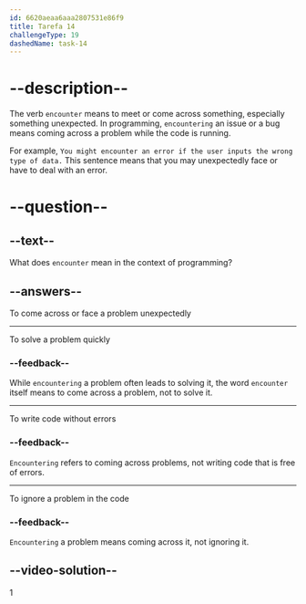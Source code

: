 ```yaml
---
id: 6620aeaa6aaa2807531e86f9
title: Tarefa 14
challengeType: 19
dashedName: task-14
---
```


# --description--

The verb `encounter` means to meet or come across something, especially something unexpected. In programming, `encountering` an issue or a bug means coming across a problem while the code is running.

For example, `You might encounter an error if the user inputs the wrong type of data.` This sentence means that you may unexpectedly face or have to deal with an error.

# --question--

## --text--

What does `encounter` mean in the context of programming?

## --answers--

To come across or face a problem unexpectedly

---

To solve a problem quickly

### --feedback--

While `encountering` a problem often leads to solving it, the word `encounter` itself means to come across a problem, not to solve it.

---

To write code without errors

### --feedback--

`Encountering` refers to coming across problems, not writing code that is free of errors.

---

To ignore a problem in the code

### --feedback--

`Encountering` a problem means coming across it, not ignoring it.

## --video-solution--

1
